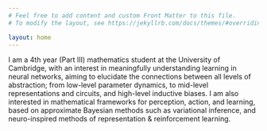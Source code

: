 ```yaml
---
# Feel free to add content and custom Front Matter to this file.
# To modify the layout, see https://jekyllrb.com/docs/themes/#overriding-theme-defaults

layout: home
---
```


I am a 4th year (Part III) mathematics student at the University of Cambridge, with an interest in meaningfully understanding learning in neural networks, aiming to elucidate the connections between all levels of abstraction; from low-level parameter dynamics, to mid-level representations and circuits, and high-level inductive biases. I am also interested in mathematical frameworks for perception, action, and learning, based on approximate Bayesian methods such as variational inference, and neuro-inspired methods of representation & reinforcement learning.
